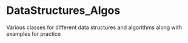 # DataStructures_Algos
Various classes for different data structures and algorithms along with examples for practice
